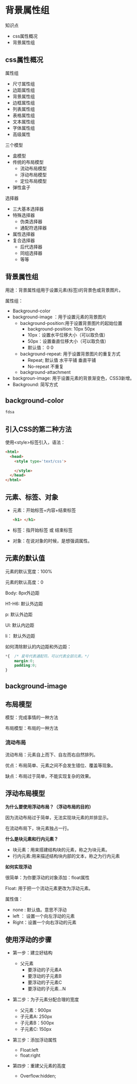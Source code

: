 # 背景属性组

知识点

- css属性概况
- 背景属性组



## css属性概况

属性组

- 尺寸属性组
- 边距属性组
- 背景属性组
- 边框属性组
- 列表属性组
- 表格属性组
- 文本属性组
- 字体属性组
- 高级属性

三个模型

- 盒模型
- 传统的布局模型
  - 流动布局模型
  - 浮动布局模型
  - 定位布局模型
- 弹性盒子

选择器

- 三大基本选择器
- 特殊选择器
  - 伪类选择器
  - 通配符选择器
- 属性选择器
- 复合选择器
  - 后代选择器
  - 同组选择器
  - 等等

## 背景属性组

用途：背景属性组用于设置元素(标签)的背景色或背景图片。

属性组：

- Background-color
- background-image ：用于设置元素的背景图片
  - background-position:用于设置背景图片的起始位置
    - background-position: 10px  50px
    - 10px：设置水平位移大小（可以取负值）
    - 50px：设置垂直位移大小（可以取负值）
    - 默认值： 0 0
  - background-repeat: 用于设置背景图片的重复方式
    - Repeat; 默认值 水平平铺  垂直平铺
    - No-repeat  不重复
  - background-attachment
- backgroun-image: 用于设置元素的背景渐变色，CSS3新增。
- Background: 简写方式

## background-color

```html
fdsa
```

## 引入CSS的第二种方法

使用\<style>标签引入，语法：

```html
<html>
  <head>
    <style type='text/css'>
    	
    </style>
  </head>
</html>
```

## 元素、标签、对象

- 元素：开始标签+内容+结束标签

  ```html
  <h1> </h1>
  ```

- 标签：指开始标签 或 结束标签

- 对象：在说对象的时候，是想强调属性。

## 元素的默认值

元素的默认宽度：100%

元素的默认高度：0

Body: 8px外边距

H1-H6: 默认外边距

p: 默认外边距

Ul: 默认内边距

li： 默认外边距

如何清除默认的内边距和外边距：

```css
*{  /* 星号代表通配符。可以代表全部元素。*/
	margin:0;
	padding:0;
}
```



## background-image



## 布局模型

模型：完成事情的一种方法

布局模型：布局的一种方法

### 流动布局

流动布局：元素自上而下、自左而右自然排列。

优点：布局简单、元素之间不会发生错位、覆盖等现象。

缺点：布局过于简单，不能实现复杂的效果。

## 浮动布局模型

**为什么要使用浮动布局？（浮动布局的目的）**

因为流动布局过于简单，无法实现块元素的并排显示。

在流动布局下，块元素独占一行。

**什么是块元素和行内元素？**

- 块元素：用来搭建结构块的元素，称之为块元素。
- 行内元素:用来描述结构块内部的文本，称之为行内元素

**如何实现浮动**

很简单：为你要浮动的对象添加：float属性

Float: 用于把一个流动元素更改为浮动元素。

属性值：

- none : 默认值。意思不浮动
- left ： 设置一个向左浮动的元素
- Right：设置一个向右浮动的元素



## 使用浮动的步骤

- 第一步：建立好结构

  - 父元素
    - 要浮动的子元素A
    - 要浮动的子元素B
    - 要浮动的子元素C
    - 要浮动的子元素...N

- 第二步：为子元素分配合理的宽度

  - 父元素：900px
  - 子元素A: 250px
  - 子元素B：500px
  - 子元素C: 150px

- 第三步：添加浮动属性

  - Float:left   
  - float:right

- 第四步：重建父元素的高度

  - Overflow:hidden;

  

